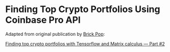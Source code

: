 # Finding Top Crypto Portfolios Using Coinbase Pro API

Adapted from original publication by [Brick Pop](https://medium.com/@brickpop):

[Finding top crypto portfolios with Tensorflow and Matrix calculus — Part #2](https://medium.com/stack-me-up/crypto-portfolio-optimization-with-python-and-tensorflow-matrix-calculus-approach-2-898c4d2019e8)
